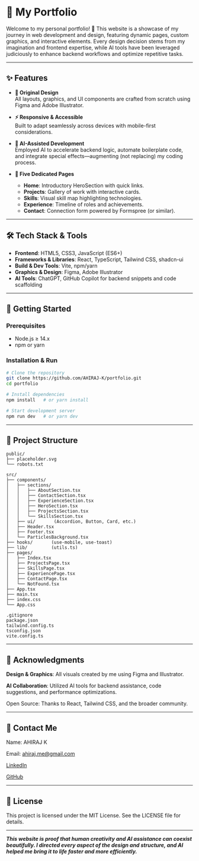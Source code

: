 # 🌟 My Portfolio

Welcome to my personal portfolio! 🚀 This website is a showcase of my journey in web development and design, featuring dynamic pages, custom graphics, and interactive elements. Every design decision stems from my imagination and frontend expertise, while AI tools have been leveraged judiciously to enhance backend workflows and optimize repetitive tasks.

---

## ✨ Features

- **🎨 Original Design**  
  All layouts, graphics, and UI components are crafted from scratch using Figma and Adobe Illustrator.

- **⚡ Responsive & Accessible**  
  Built to adapt seamlessly across devices with mobile-first considerations.

- **🤖 AI-Assisted Development**  
  Employed AI to accelerate backend logic, automate boilerplate code, and integrate special effects—augmenting (not replacing) my coding process.

- **📄 Five Dedicated Pages**  
  - **Home**: Introductory HeroSection with quick links.  
  - **Projects**: Gallery of work with interactive cards.  
  - **Skills**: Visual skill map highlighting technologies.  
  - **Experience**: Timeline of roles and achievements.  
  - **Contact**: Connection form powered by Formspree (or similar).

---

## 🛠 Tech Stack & Tools

- **Frontend**: HTML5, CSS3, JavaScript (ES6+)  
- **Frameworks & Libraries**: React, TypeScript, Tailwind CSS, shadcn-ui  
- **Build & Dev Tools**: Vite, npm/yarn  
- **Graphics & Design**: Figma, Adobe Illustrator  
- **AI Tools**: ChatGPT, GitHub Copilot for backend snippets and code scaffolding

---

## 🚀 Getting Started

### Prerequisites

- Node.js ≥ 14.x  
- npm or yarn

### Installation & Run

```bash
# Clone the repository
git clone https://github.com/AHIRAJ-K/portfolio.git
cd portfolio

# Install dependencies
npm install   # or yarn install

# Start development server
npm run dev   # or yarn dev
```
---

## 📂 Project Structure

```plaintext
public/
├── placeholder.svg
└── robots.txt

src/
├── components/
│   ├── sections/
│   │   ├── AboutSection.tsx
│   │   ├── ContactSection.tsx
│   │   ├── ExperienceSection.tsx
│   │   ├── HeroSection.tsx
│   │   ├── ProjectsSection.tsx
│   │   └── SkillsSection.tsx
│   ├── ui/       (Accordion, Button, Card, etc.)
│   ├── Header.tsx
│   ├── Footer.tsx
│   └── ParticlesBackground.tsx
├── hooks/       (use-mobile, use-toast)
├── lib/         (utils.ts)
├── pages/
│   ├── Index.tsx
│   ├── ProjectsPage.tsx
│   ├── SkillsPage.tsx
│   ├── ExperiencePage.tsx
│   ├── ContactPage.tsx
│   └── NotFound.tsx
├── App.tsx
├── main.tsx
├── index.css
└── App.css

.gitignore
package.json
tailwind.config.ts
tsconfig.json
vite.config.ts
```
---

## 🌟 Acknowledgments
**Design & Graphics**: All visuals created by me using Figma and Illustrator.

**AI Collaboration**: Utilized AI tools for backend assistance, code suggestions, and performance optimizations.

Open Source: Thanks to React, Tailwind CSS, and the broader community.

---

## 📧 Contact Me
Name: AHIRAJ K

Email: ahiraj.me@gmail.com

[LinkedIn](linkedin.com/in/ahiraj-k)

[GitHub](github.com/AHIRAJ-K)

---

## 📜 License
This project is licensed under the MIT License. See the LICENSE file for details.

---

***This website is proof that human creativity and AI assistance can coexist beautifully. I directed every aspect of the design and structure, and AI helped me bring it to life faster and more efficiently.***
